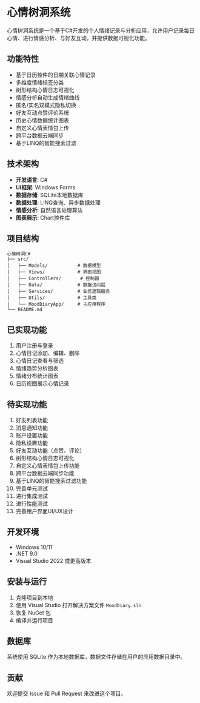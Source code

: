 # 心情树洞系统

心情树洞系统是一个基于C#开发的个人情绪记录与分析应用，允许用户记录每日心情、进行情感分析、与好友互动，并提供数据可视化功能。

## 功能特性

- 基于日历控件的日期关联心情记录
- 多维度情绪标签分类
- 树形结构心情日志可视化
- 情感分析自动生成情绪曲线
- 匿名/实名双模式隐私切换
- 好友互动点赞评论系统
- 历史心情数据统计图表
- 自定义心情表情包上传
- 跨平台数据云端同步
- 基于LINQ的智能搜索过滤

## 技术架构

- **开发语言**: C#
- **UI框架**: Windows Forms
- **数据存储**: SQLite本地数据库
- **数据处理**: LINQ查询、异步数据处理
- **情感分析**: 自然语言处理算法
- **图表展示**: Chart控件库

## 项目结构

```
心情树洞C#
├── src/
│   ├── Models/           # 数据模型
│   ├── Views/            # 界面视图
│   ├── Controllers/       # 控制器
│   ├── Data/             # 数据访问层
│   ├── Services/         # 业务逻辑服务
│   ├── Utils/            # 工具类
│   └── MoodDiaryApp/     # 主应用程序
└── README.md
```

## 已实现功能

1. 用户注册与登录
2. 心情日记添加、编辑、删除
3. 心情日记查看与筛选
4. 情绪趋势分析图表
5. 情绪分布统计图表
6. 日历视图展示心情记录

## 待实现功能

1. 好友列表功能
2. 消息通知功能
3. 账户设置功能
4. 隐私设置功能
5. 好友互动功能（点赞、评论）
6. 树形结构心情日志可视化
7. 自定义心情表情包上传功能
8. 跨平台数据云端同步功能
9. 基于LINQ的智能搜索过滤功能
10. 完善单元测试
11. 进行集成测试
12. 进行性能测试
13. 完善用户界面UI/UX设计

## 开发环境

- Windows 10/11
- .NET 9.0
- Visual Studio 2022 或更高版本

## 安装与运行

1. 克隆项目到本地
2. 使用 Visual Studio 打开解决方案文件 `MoodDiary.sln`
3. 恢复 NuGet 包
4. 编译并运行项目

## 数据库

系统使用 SQLite 作为本地数据库，数据文件存储在用户的应用数据目录中。

## 贡献

欢迎提交 Issue 和 Pull Request 来改进这个项目。